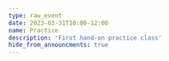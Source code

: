 ```yaml
---
type: raw_event
date: 2023-03-31T10:00-12:00
name: Practice
description: 'First hand-on practice class'
hide_from_announcments: true
---
```

